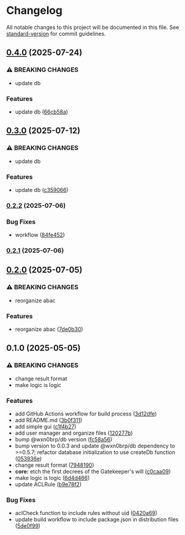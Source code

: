 # Changelog

All notable changes to this project will be documented in this file. See [standard-version](https://github.com/conventional-changelog/standard-version) for commit guidelines.

## [0.4.0](https://github.com/wxn0brP/gate-warden/compare/v0.3.0...v0.4.0) (2025-07-24)


### ⚠ BREAKING CHANGES

* update db

### Features

* update db ([66cb58a](https://github.com/wxn0brP/gate-warden/commit/66cb58a68ca9f83d2617f867dd4c7a461bfdbc14))

## [0.3.0](https://github.com/wxn0brP/gate-warden/compare/v0.2.2...v0.3.0) (2025-07-12)


### ⚠ BREAKING CHANGES

* update db

### Features

* update db ([c359066](https://github.com/wxn0brP/gate-warden/commit/c359066bf31189e8b8f53c855c40c93bef56b78a))

### [0.2.2](https://github.com/wxn0brP/gate-warden/compare/v0.2.1...v0.2.2) (2025-07-06)


### Bug Fixes

* workflow ([84fe452](https://github.com/wxn0brP/gate-warden/commit/84fe452d8c3b0f3f8f5c0da9035711f383677b12))

### [0.2.1](https://github.com/wxn0brP/gate-warden/compare/v0.2.0...v0.2.1) (2025-07-06)

## [0.2.0](https://github.com/wxn0brP/gate-warden/compare/v0.1.0...v0.2.0) (2025-07-05)


### ⚠ BREAKING CHANGES

* reorganize abac

### Features

* reorganize abac ([7de0b30](https://github.com/wxn0brP/gate-warden/commit/7de0b30fc3403c5e4ae6ce0bb17b9308d6750828))

## 0.1.0 (2025-05-05)


### ⚠ BREAKING CHANGES

* change result format
* make logic is logic

### Features

* add GitHub Actions workflow for build process ([3d12dfe](https://github.com/wxn0brP/gate-warden/commit/3d12dfe739397c1b8b3a57e61425a40206779c1c))
* add README.md ([3b0f311](https://github.com/wxn0brP/gate-warden/commit/3b0f31115d740f63a0f3e94dc89bdacc30e95b63))
* add simple gui ([c1f4b27](https://github.com/wxn0brP/gate-warden/commit/c1f4b27004a6f07c949d37822d47a80d2b350f46))
* add user manager and organize files ([120277b](https://github.com/wxn0brP/gate-warden/commit/120277b18ffcff71afb1de7a893f0e82577ba43c))
* bump @wxn0brp/db version ([fc58a56](https://github.com/wxn0brP/gate-warden/commit/fc58a56947654baa69f9bacba412ac8130da6e2a))
* bump version to 0.0.3 and update @wxn0brp/db dependency to >=0.5.7; refactor database initialization to use createDb function ([053936e](https://github.com/wxn0brP/gate-warden/commit/053936e02e3af530ef07902bb31148b9f091ab36))
* change result format ([7948190](https://github.com/wxn0brP/gate-warden/commit/79481900193252c3ff6d52c9e3211fe822fbbc07))
* **core:** etch the first decrees of the Gatekeeper's will ([c0caa09](https://github.com/wxn0brP/gate-warden/commit/c0caa09f527adad97d3edbeaae180936eeced10c))
* make logic is logic ([6d4d466](https://github.com/wxn0brP/gate-warden/commit/6d4d466a35d142808fdbd3ec850a080b338b81a4))
* update ACLRule ([b9e78f2](https://github.com/wxn0brP/gate-warden/commit/b9e78f25da0467b5cb486d5709739a99a72017e7))


### Bug Fixes

* aclCheck function to include rules without uid ([0420a69](https://github.com/wxn0brP/gate-warden/commit/0420a6936874c1c0849379e07b912f1e3a11105c))
* update build workflow to include package.json in distribution files ([5de0f99](https://github.com/wxn0brP/gate-warden/commit/5de0f99b54ad211b08e31fbec0d9de80dfd6c809))
